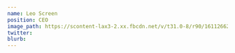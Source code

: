 ```yaml
---
name: Leo Screen
position: CEO
image_path: https://scontent-lax3-2.xx.fbcdn.net/v/t31.0-8/r90/16112662_10207480126913891_6979568742581890447_o.jpg?oh=5e19a4c094c824a256f15d31119b1025&oe=595807AA
twitter:
blurb:
---
```


